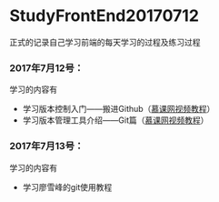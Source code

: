 # StudyFrontEnd20170712
正式的记录自己学习前端的每天学习的过程及练习过程
### 2017年7月12号：
学习的内容有
- 学习版本控制入门——搬进Github（[慕课网视频教程](http://www.imooc.com/learn/390)）
- 学习版本管理工具介绍——Git篇（[慕课网视频教程](http://www.imooc.com/learn/208)）
### 2017年7月13号：
学习的内容有
- 学习廖雪峰的git使用教程